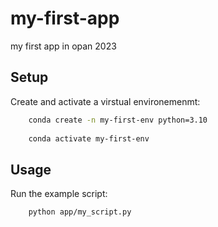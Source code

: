 # my-first-app
my first app in opan 2023




## Setup
Create and activate a virstual environemenmt:

```sh
    conda create -n my-first-env python=3.10
    
    conda activate my-first-env
``` 


## Usage

Run the example script:
```sh
    python app/my_script.py 
```

